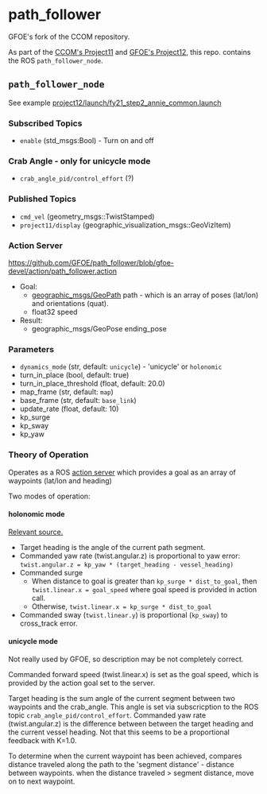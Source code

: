 # path_follower

GFOE's fork of the CCOM repository.

As part of the [CCOM's Project11](https://github.com/CCOMJHC/project11) and [GFOE's Project12](https://bitbucket.org/gfoe/project12), this repo. contains the ROS `path_follower_node`.

## `path_follower_node`

See example [project12/launch/fy21_step2_annie_common.launch](https://bitbucket.org/gfoe/project12/src/gfoe-devel/launch/fy21_step2_annie_common.launch)

### Subscribed Topics

* `enable` (std_msgs:Bool) - Turn on and off

### Crab Angle - only for unicycle mode

* `crab_angle_pid/control_effort` (?)

### Published Topics

* `cmd_vel` (geometry_msgs::TwistStamped)
* `project11/display` (geographic_visualization_msgs::GeoVizItem)

### Action Server

https://github.com/GFOE/path_follower/blob/gfoe-devel/action/path_follower.action

* Goal:
    * [geographic_msgs/GeoPath](geographic_msgs/GeoPath) path - which is an array of poses (lat/lon) and orientations (quat).  
    * float32 speed
* Result:
    * geographic_msgs/GeoPose ending_pose


### Parameters

* `dynamics_mode` (str, default: `unicycle`) - 'unicycle' or `holonomic`
* turn_in_place (bool, default: true)
* turn_in_place_threshold (float, default: 20.0)
* map_frame (str, default: `map`)
* base_frame (str, default: `base_link`)
* update_rate (float, default: 10)
* kp_surge
* kp_sway
* kp_yaw



### Theory of Operation

Operates as a ROS [action server](http://wiki.ros.org/actionlib) which provides a goal as an array of waypoints (lat/lon and heading)

Two modes of operation:

#### holonomic mode

[Relevant source.](https://github.com/GFOE/path_follower/blob/47c1a2c6c982c971b618d3913624156a817a1bf6/src/path_follower_node.cpp#L369)

* Target heading is the angle of the current path segment.  
* Commanded yaw rate (twist.angular.z) is proportional to yaw error: `twist.angular.z = kp_yaw * (target_heading - vessel_heading)`
* Commanded surge
    * When distance to goal is greater than `kp_surge * dist_to_goal`, then `twist.linear.x = goal_speed` where goal speed is provided in action call.
    * Otherwise, `twist.linear.x = kp_surge * dist_to_goal`
 * Commanded sway (`twist.linear.y`) is proportional (`kp_sway`) to cross_track error.


#### unicycle mode
Not really used by GFOE, so description may be not completely correct.

Commanded forward speed (twist.linear.x) is set as the goal speed, which is provided by the action goal set to the server.

Target heading is the sum angle of the current segment between two waypoints and the crab_angle.  This angle is set via subscricption to the ROS topic `crab_angle_pid/control_effort`.
Commanded yaw rate (twist.angular.z) is the difference between between the target heading and the current vessel heading.  Not that this seems to be a proportional feedback with K=1.0.


To determine when the current waypoint has been achieved, compares distance traveled along the path to the 'segment distance' - distance between waypoints.  when the distance traveled > segment distance, move on to next waypoint. 

